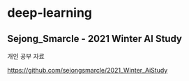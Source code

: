 # **deep-learning**

## Sejong_Smarcle - 2021 Winter AI Study

개인 공부 자료

https://github.com/sejongsmarcle/2021_Winter_AiStudy
